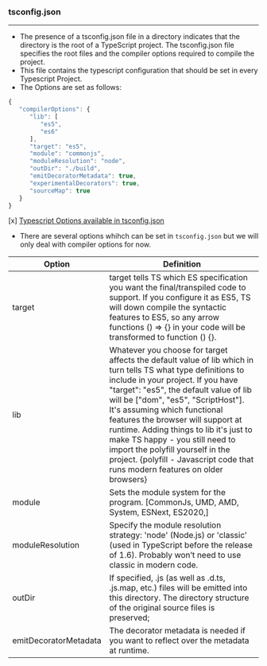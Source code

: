 ### tsconfig.json
---
- The presence of a tsconfig.json file in a directory indicates that the directory is the root of a       TypeScript project. The tsconfig.json file specifies the root files and the compiler options required to compile the project.
- This file contains the typescript configuration that should be set in every Typescript Project.
- The Options are set as follows: 
``` typescript
{
   "compilerOptions": {
      "lib": [
         "es5",
         "es6"
      ],
      "target": "es5",
      "module": "commonjs",
      "moduleResolution": "node",
      "outDir": "./build",
      "emitDecoratorMetadata": true,
      "experimentalDecorators": true,
      "sourceMap": true
   }
}
```
[x] [Typescript Options available in tsconfig.json](https://www.typescriptlang.org/tsconfig)
- There are several options whihch can be set in `tsconfig.json` but we will only deal with compiler options for now.

Option              |      Definition
------------------  | ----------------------
target              | target tells TS which ES specification you want the final/transpiled code to support. If you configure it as ES5, TS will down compile the syntactic features to ES5, so any arrow functions () => {} in your code will be transformed to function () {}.
lib                 | Whatever you choose for target affects the default value of lib which in turn tells TS what type definitions to include in your project. If you have "target": "es5", the default value of lib will be ["dom", "es5", "ScriptHost"]. It's assuming which functional features the browser will support at runtime. Adding things to lib it's just to make TS happy - you still need to import the polyfill yourself in the project. {polyfill - Javascript code that runs modern features on older browsers}
module              | Sets the module system for the program. [CommonJs, UMD, AMD, System, ESNext, ES2020,]
moduleResolution    | Specify the module resolution strategy: 'node' (Node.js) or 'classic' (used in TypeScript before the release of 1.6). Probably won’t need to use classic in modern code.
outDir              | If specified, .js (as well as .d.ts, .js.map, etc.) files will be emitted into this directory. The directory structure of the original source files is preserved;
emitDecoratorMetadata | The decorator metadata is needed if you want to reflect over the metadata at runtime.
